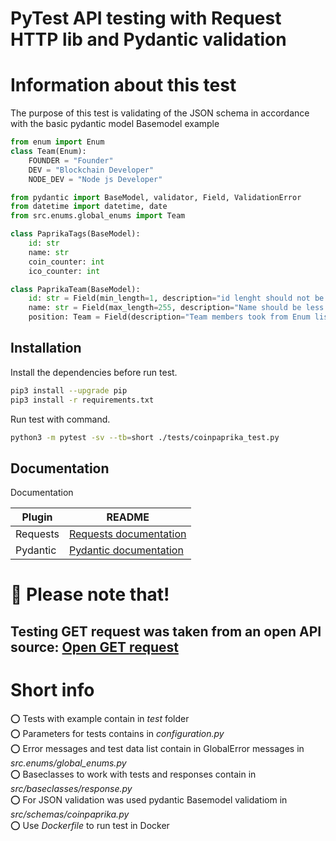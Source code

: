# PyTest API testing with Request HTTP lib and Pydantic validation

# Information about this test
The purpose of this test is validating of the JSON schema in accordance with the basic pydantic model
Basemodel example

```python
from enum import Enum
class Team(Enum):
    FOUNDER = "Founder"
    DEV = "Blockchain Developer"
    NODE_DEV = "Node js Developer"

from pydantic import BaseModel, validator, Field, ValidationError
from datetime import datetime, date
from src.enums.global_enums import Team

class PaprikaTags(BaseModel):
    id: str
    name: str
    coin_counter: int
    ico_counter: int

class PaprikaTeam(BaseModel):
    id: str = Field(min_length=1, description="id lenght should not be 0")
    name: str = Field(max_length=255, description="Name should be less than 255 symbols")
    position: Team = Field(description="Team members took from Enum list")
```

## Installation
  
Install the dependencies before run test.  

```sh
pip3 install --upgrade pip
pip3 install -r requirements.txt
```

Run test with command.  

```sh
python3 -m pytest -sv --tb=short ./tests/coinpaprika_test.py
```

## Documentation  

Documentation

| Plugin | README |
| ------ | ------ |
| Requests | [Requests documentation](https://requests.readthedocs.io/en/latest/) |
| Pydantic | [Pydantic documentation](https://docs.pydantic.dev/) |

# 📣 Please note that!
## Testing GET request was taken from an open API source: [Open GET request](https://api.coinpaprika.com/v1/coins/btc-bitcoin)

# Short info 

⭕️ Tests with example contain in *test* folder  
⭕️ Parameters for tests contains in *configuration.py*  
⭕️ Error messages and test data list contain in GlobalError messages in *src.enums/global_enums.py*  
⭕️ Baseclasses to work with tests and responses contain in *src/baseclasses/response.py*   
⭕️ For JSON validation was used pydantic Basemodel validatiom in *src/schemas/coinpaprika.py*  
⭕️ Use *Dockerfile* to run test in Docker  
